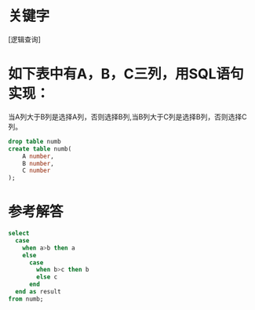 # 关键字

[逻辑查询]

# 如下表中有A，B，C三列，用SQL语句实现：
当A列大于B列是选择A列，否则选择B列,当B列大于C列是选择B列，否则选择C列。
```sql
drop table numb
create table numb(
    A number,
    B number,
    C number
);
```
# 参考解答

```sql
select 
  case 
    when a>b then a 
    else 
      case
        when b>c then b 
        else c 
      end 
  end as result
from numb;
```


